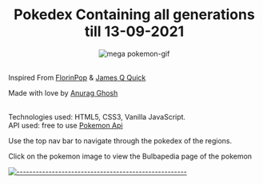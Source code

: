 <h1 align="center">Pokedex Containing all generations till 13-09-2021</h1>
<p align="center"><img src="https://lh3.googleusercontent.com/yDjwoJy62bD8Io01jew7O8A-B_DlqRaRPWCLXjlSdv4nssJzAJxOGELP0PJXPc2zmcZMy-uIU888COTf017GbIdDz9Cs0btREwra=w393" alt="mega pokemon-gif"/></p>
<br>Inspired From <a href="https://www.youtube.com/watch?v=XL68br6JyYs" target="_blank">FlorinPop</a> & <a href="https://www.youtube.com/watch?v=T-VQUKeSU1w" target="_blank">James Q Quick</a><p>
<p> Made with love by <a href="https://www.linkedin.com/in/anurag-g-a01531198/" target="_blank">Anurag Ghosh</a></p>
<br>Technologies used: HTML5, CSS3, Vanilla JavaScript.
<br>API used: free to use <a href="https://pokeapi.co/" target="_blank">Pokemon Api</a><p>
<p>Use the top nav bar to navigate through the pokedex of the regions.</p>
<p>Click on the pokemon image to view the Bulbapedia page of the pokemon</p>

[![-----------------------------------------------------](https://raw.githubusercontent.com/andreasbm/readme/master/assets/lines/colored.png)](#-built-using-a-name--built_usinga)

